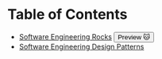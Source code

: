 <link rel="stylesheet" href="css/main.css">
<link rel="stylesheet" href="css/textbook.css">

<include src="common/header.md" />

<div class="website-content">

# Table of Contents
* [Software Engineering Rocks](book/introduction/) <button class="btn btn-default" v-show-modal="introduction-preview">Preview :cat:</button>
* [Software Engineering Design Patterns](book/se-pattern/)

</div>

<modal name="introduction-preview" title="Introduction Preview :rocket: ">
<include src="book/introduction/preview.md#preview" />
</modal>